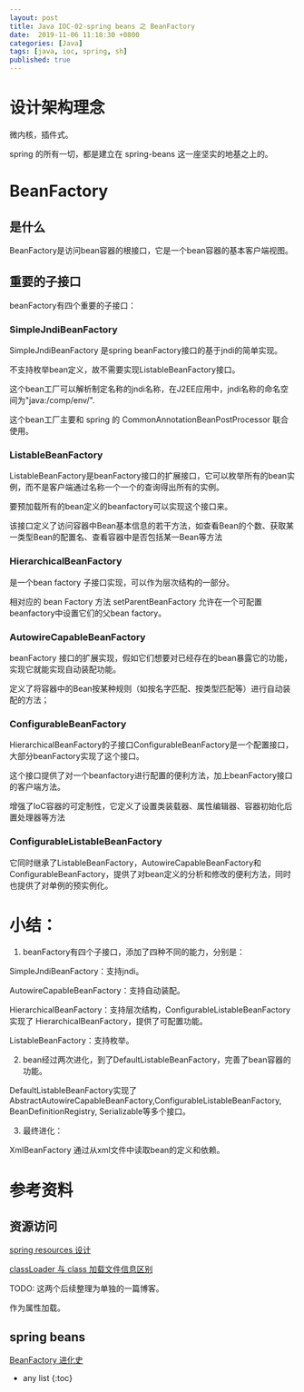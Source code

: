 ```yaml
---
layout: post
title: Java IOC-02-spring beans 之 BeanFactory
date:  2019-11-06 11:18:30 +0800
categories: [Java]
tags: [java, ioc, spring, sh]
published: true
---
```


# 设计架构理念

微内核，插件式。

spring 的所有一切，都是建立在 spring-beans 这一座坚实的地基之上的。

# BeanFactory

## 是什么

BeanFactory是访问bean容器的根接口，它是一个bean容器的基本客户端视图。

## 重要的子接口

beanFactory有四个重要的子接口：

### SimpleJndiBeanFactory

SimpleJndiBeanFactory 是spring beanFactory接口的基于jndi的简单实现。

不支持枚举bean定义，故不需要实现ListableBeanFactory接口。

这个bean工厂可以解析制定名称的jndi名称，在J2EE应用中，jndi名称的命名空间为"java:/comp/env/".

这个bean工厂主要和 spring 的 CommonAnnotationBeanPostProcessor 联合使用。

### ListableBeanFactory

ListableBeanFactory是beanFactory接口的扩展接口，它可以枚举所有的bean实例，而不是客户端通过名称一个一个的查询得出所有的实例。

要预加载所有的bean定义的beanfactory可以实现这个接口来。

该接口定义了访问容器中Bean基本信息的若干方法，如查看Bean的个数、获取某一类型Bean的配置名、查看容器中是否包括某一Bean等方法

### HierarchicalBeanFactory 

是一个bean factory 子接口实现，可以作为层次结构的一部分。

相对应的 bean Factory 方法 setParentBeanFactory 允许在一个可配置beanfactory中设置它们的父bean factory。

### AutowireCapableBeanFactory

beanFactory 接口的扩展实现，假如它们想要对已经存在的bean暴露它的功能，实现它就能实现自动装配功能。

定义了将容器中的Bean按某种规则（如按名字匹配、按类型匹配等）进行自动装配的方法；


### ConfigurableBeanFactory

HierarchicalBeanFactory的子接口ConfigurableBeanFactory是一个配置接口，大部分beanFactory实现了这个接口。

这个接口提供了对一个beanfactory进行配置的便利方法，加上beanFactory接口的客户端方法。

增强了IoC容器的可定制性，它定义了设置类装载器、属性编辑器、容器初始化后置处理器等方法

### ConfigurableListableBeanFactory 

它同时继承了ListableBeanFactory，AutowireCapableBeanFactory和ConfigurableBeanFactory，提供了对bean定义的分析和修改的便利方法，同时也提供了对单例的预实例化。

# 小结：

1. beanFactory有四个子接口，添加了四种不同的能力，分别是：

SimpleJndiBeanFactory：支持jndi。

AutowireCapableBeanFactory：支持自动装配。

HierarchicalBeanFactory：支持层次结构，ConfigurableListableBeanFactory 实现了 HierarchicalBeanFactory，提供了可配置功能。

ListableBeanFactory：支持枚举。

2. bean经过两次进化，到了DefaultListableBeanFactory，完善了bean容器的功能。

DefaultListableBeanFactory实现了AbstractAutowireCapableBeanFactory,ConfigurableListableBeanFactory, BeanDefinitionRegistry, Serializable等多个接口。

3. 最终进化：

XmlBeanFactory 通过从xml文件中读取bean的定义和依赖。


# 参考资料

## 资源访问

[spring resources 设计](https://www.cnblogs.com/davidwang456/archive/2013/03/21/2972916.html)

[classLoader 与 class 加载文件信息区别](https://blog.csdn.net/feeltouch/article/details/83796764)

TODO: 这两个后续整理为单独的一篇博客。

作为属性加载。

## spring beans

[BeanFactory 进化史](https://www.cnblogs.com/davidwang456/p/4152241.html)

* any list
{:toc}
